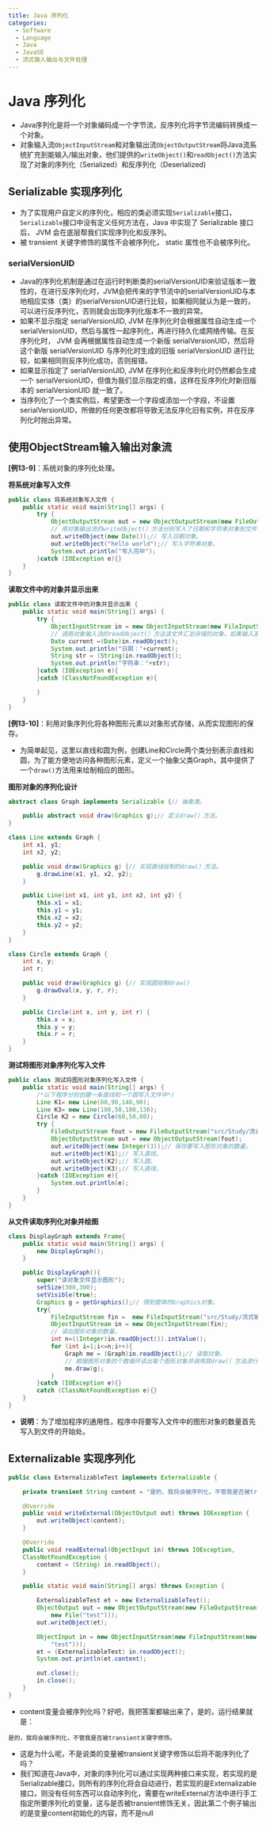```yaml
---
title: Java 序列化
categories:
  - Software
  - Language
  - Java
  - JavaSE
  - 流式输入输出与文件处理
---
```

# Java 序列化

- Java序列化是将一个对象编码成一个字节流，反序列化将字节流编码转换成一个对象。
- 对象输入流`ObjectInputStream`和对象输出流`ObjectOutputStream`将Java流系统扩充到能输入/输出对象，他们提供的`writeObject()`和`readObject()`方法实现了对象的序列化（Serialized）和反序列化（Deserialized)

## Serializable 实现序列化

- 为了实现用户自定义的序列化，相应的类必须实现`Serializable`接口，`Serializable`接口中没有定义任何方法在，Java 中实现了 Serializable 接口后， JVM 会在底层帮我们实现序列化和反序列。
- 被 transient 关键字修饰的属性不会被序列化， static 属性也不会被序列化。

### serialVersionUID

-   Java的序列化机制是通过在运行时判断类的serialVersionUID来验证版本一致性的，在进行反序列化时，JVM会把传来的字节流中的serialVersionUID与本地相应实体（类）的serialVersionUID进行比较，如果相同就认为是一致的，可以进行反序列化，否则就会出现序列化版本不一致的异常。
-   如果不显示指定 serialVersionUID, JVM 在序列化时会根据属性自动生成一个 serialVersionUID，然后与属性一起序列化，再进行持久化或网络传输。在反序列化时， JVM 会再根据属性自动生成一个新版 serialVersionUID，然后将这个新版 serialVersionUID 与序列化时生成的旧版 serialVersionUID 进行比较，如果相同则反序列化成功，否则报错。
-   如果显示指定了 serialVersionUID, JVM 在序列化和反序列化时仍然都会生成一个 serialVersionUID，但值为我们显示指定的值，这样在反序列化时新旧版本的 serialVersionUID 就一致了。
-   当序列化了一个类实例后，希望更改一个字段或添加一个字段，不设置serialVersionUID，所做的任何更改都将导致无法反序化旧有实例，并在反序列化时抛出异常。

## 使用ObjectStream输入输出对象流

**[例13-9]**：系统对象的序列化处理。

**将系统对象写入文件**

```java
public class 将系统对象写入文件 {
    public static void main(String[] args) {
        try {
            ObjectOutputStream out = new ObjectOutputStream(new FileOutputStream("src/Study/流式输入输出与文件处理/对象序列化/Study/流式输入输出与文件处理/系统对象的序列化处理/storedata.dat"));
            // 用对象输出流的writeObject(）方法分别写入了日期和字符串对象到文件中。
            out.writeObject(new Date());// 写入日期对象。
            out.writeObject("hello world");// 写入字符串对象。
            System.out.println("写入完毕");
        }catch (IOException e){}
    }
}
```

**读取文件中的对象并显示出来**

```java
public class 读取文件中的对象并显示出来 {
    public static void main(String[] args) {
        try {
            ObjectInputStream in = new ObjectInputStream(new FileInputStream("src/Study/流式输入输出与文件处理/对象序列化/Study/流式输入输出与文件处理/系统对象的序列化处理/storedata.dat"));
            // 调用对象输入流的readObject(）方法读文件汇总存储的对象，如果输入源数据不符合对象规范将产生ClassNotFoundException异常。
            Date current =(Date)in.readObject();
            System.out.println("日期："+current);
            String str = (String)in.readObject();
            System.out.println("字符串："+str);
        }catch (IOException e){
        }catch (ClassNotFoundException e){

        }
    }
}
```

**[例13-10]**：利用对象序列化将各种图形元素以对象形式存储，从而实现图形的保存。

- 为简单起见，这里以直线和圆为例，创建Line和Circle两个类分别表示直线和圆，为了能方便地访问各种图形元素，定义一个抽象父类Graph，其中提供了一个`draw()`方法用来绘制相应的图形。

**图形对象的序列化设计**

```java
abstract class Graph implements Serializable {// 抽象类。

    public abstract void draw(Graphics g);// 定义draw(）方法。
}

class Line extends Graph {
    int x1, y1;
    int x2, y2;

    public void draw(Graphics g) {// 实现直线绘制的draw(）方法。
        g.drawLine(x1, y1, x2, y2);
    }

    public Line(int x1, int y1, int x2, int y2) {
        this.x1 = x1;
        this.y1 = y1;
        this.x2 = x2;
        this.y2 = y2;
    }
}

class Circle extends Graph {
    int x, y;
    int r;

    public void draw(Graphics g) {// 实现圆绘制draw()
        g.drawOval(x, y, r, r);
    }

    public Circle(int x, int y, int r) {
        this.x = x;
        this.y = y;
        this.r = r;
    }
}
```

**测试将图形对象序列化写入文件**

```java
public class 测试将图形对象序列化写入文件 {
    public static void main(String[] args) {
        /*以下程序分别创建一条直线和一个圆写入文件中*/
        Line K1= new Line(60,90,140,90);
        Line K3= new Line(100,50,100,130);
        Circle K2 = new Circle(60,50,80);
        try {
            FileOutputStream fout = new FileOutputStream("src/Study/流式输入输出与文件处理/对象序列化/Study/流式输入输出与文件处理/图形的序列化处理/storeshape.dat");
            ObjectOutputStream out = new ObjectOutputStream(fout);
            out.writeObject(new Integer(3));// 保存要写入图形对象的数量。
            out.writeObject(K1);// 写入直线。
            out.writeObject(K2);// 写入圆。
            out.writeObject(K3);// 写入直线。
        }catch (IOException e){
            System.out.println(e);
        }
    }
}
```

**从文件读取序列化对象并绘图**

```java
class DisplayGraph extends Frame{
    public static void main(String[] args) {
        new DisplayGraph();
    }

    public DisplayGraph(){
        super("读对象文件显示图形");
        setSize(300,300);
        setVisible(true);
        Graphics g = getGraphics();// 得到窗体的Graphics对象。
        try{
            FileInputStream fin =  new FileInputStream("src/Study/流式输入输出与文件处理/对象序列化/Study/流式输入输出与文件处理/图形的序列化处理/storeshape.dat");
            ObjectInputStream in = new ObjectInputStream(fin);
            // 读出图形对象的数量。
            int n=((Integer)in.readObject()).intValue();
            for (int i=1;i<=n;i++){
                Graph me = (Graph)in.readObject();// 读取对象。
                // 根据图形对象的个数循环读出每个图形对象并调用其draw(）方法进行绘图。
                me.draw(g);
            }
        }catch (IOException e){}
        catch (ClassNotFoundException e){}
    }
}
```

- **说明**：为了增加程序的通用性，程序中将要写入文件中的图形对象的数量首先写入到文件的开始处。

## Externalizable 实现序列化

```java
public class ExternalizableTest implements Externalizable {

    private transient String content = "是的，我将会被序列化，不管我是否被transient关键字修饰";

    @Override
    public void writeExternal(ObjectOutput out) throws IOException {
        out.writeObject(content);
    }

    @Override
    public void readExternal(ObjectInput in) throws IOException,
    ClassNotFoundException {
        content = (String) in.readObject();
    }

    public static void main(String[] args) throws Exception {

        ExternalizableTest et = new ExternalizableTest();
        ObjectOutput out = new ObjectOutputStream(new FileOutputStream(
            new File("test")));
        out.writeObject(et);

        ObjectInput in = new ObjectInputStream(new FileInputStream(new File(
            "test")));
        et = (ExternalizableTest) in.readObject();
        System.out.println(et.content);

        out.close();
        in.close();
    }
}
```

- content变量会被序列化吗？好吧，我把答案都输出来了，是的，运行结果就是：

```
是的，我将会被序列化，不管我是否被transient关键字修饰。
```

- 这是为什么呢，不是说类的变量被transient关键字修饰以后将不能序列化了吗？
- 我们知道在Java中，对象的序列化可以通过实现两种接口来实现，若实现的是Serializable接口，则所有的序列化将会自动进行，若实现的是Externalizable接口，则没有任何东西可以自动序列化，需要在writeExternal方法中进行手工指定所要序列化的变量，这与是否被transient修饰无关，因此第二个例子输出的是变量content初始化的内容，而不是null

